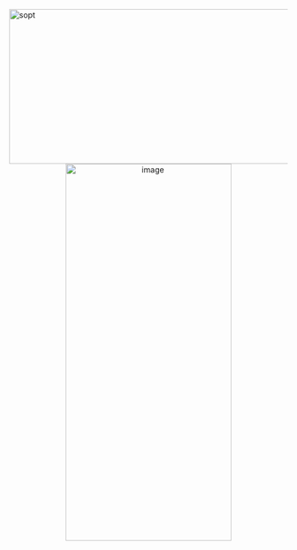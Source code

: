 <img width="1564" height="280" alt="sopt" src="https://github.com/user-attachments/assets/51ec5426-087c-4188-b7f0-d939b4a5036b" />

<div align="center">
  <img width="300" height="682" alt="image" src="https://github.com/user-attachments/assets/db06daaa-45a1-4bed-9fb2-35c0f2b3b7e1" />
</div>
